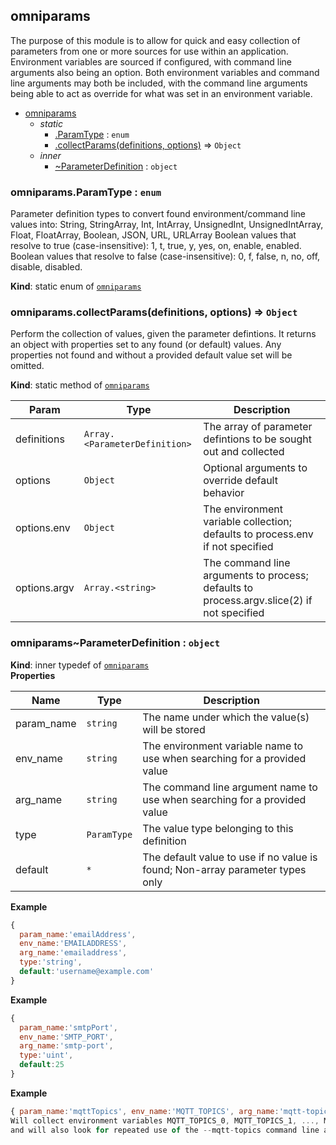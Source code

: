 <a name="module_omniparams"></a>

## omniparams
The purpose of this module is to allow for quick and easy collection of parameters from one or more sources
for use within an application.
Environment variables are sourced if configured, with command line arguments also being an option.
Both environment variables and command line arguments may both be included, with the command line arguments
being able to act as override for what was set in an environment variable.


* [omniparams](#module_omniparams)
    * _static_
        * [.ParamType](#module_omniparams.ParamType) : <code>enum</code>
        * [.collectParams(definitions, options)](#module_omniparams.collectParams) ⇒ <code>Object</code>
    * _inner_
        * [~ParameterDefinition](#module_omniparams..ParameterDefinition) : <code>object</code>

<a name="module_omniparams.ParamType"></a>

### omniparams.ParamType : <code>enum</code>
Parameter definition types to convert found environment/command line values into:
String, StringArray, Int, IntArray, UnsignedInt, UnsignedIntArray, Float, FloatArray, Boolean, JSON, URL, URLArray
Boolean values that resolve to true (case-insensitive): 1, t, true, y, yes, on, enable, enabled.
Boolean values that resolve to false (case-insensitive): 0, f, false, n, no, off, disable, disabled.

**Kind**: static enum of [<code>omniparams</code>](#module_omniparams)  
<a name="module_omniparams.collectParams"></a>

### omniparams.collectParams(definitions, options) ⇒ <code>Object</code>
Perform the collection of values, given the parameter defintions. It returns an object with properties set
to any found (or default) values. Any properties not found and without a provided default value set will be omitted.

**Kind**: static method of [<code>omniparams</code>](#module_omniparams)  

| Param | Type | Description |
| --- | --- | --- |
| definitions | <code>Array.&lt;ParameterDefinition&gt;</code> | The array of parameter defintions to be sought out and collected |
| options | <code>Object</code> | Optional arguments to override default behavior |
| options.env | <code>Object</code> | The environment variable collection; defaults to process.env if not specified |
| options.argv | <code>Array.&lt;string&gt;</code> | The command line arguments to process; defaults to process.argv.slice(2) if not specified |

<a name="module_omniparams..ParameterDefinition"></a>

### omniparams~ParameterDefinition : <code>object</code>
**Kind**: inner typedef of [<code>omniparams</code>](#module_omniparams)  
**Properties**

| Name | Type | Description |
| --- | --- | --- |
| param_name | <code>string</code> | The name under which the value(s) will be stored |
| env_name | <code>string</code> | The environment variable name to use when searching for a provided value |
| arg_name | <code>string</code> | The command line argument name to use when searching for a provided value |
| type | <code>ParamType</code> | The value type belonging to this definition |
| default | <code>\*</code> | The default value to use if no value is found; Non-array parameter types only |

**Example**  
```js
{
  param_name:'emailAddress',
  env_name:'EMAILADDRESS',
  arg_name:'emailaddress',
  type:'string',
  default:'username@example.com'
}
```
**Example**  
```js
{
  param_name:'smtpPort',
  env_name:'SMTP_PORT',
  arg_name:'smtp-port',
  type:'uint',
  default:25
}
```
**Example**  
```js
{ param_name:'mqttTopics', env_name:'MQTT_TOPICS', arg_name:'mqtt-topics', type:'string[]' }
Will collect environment variables MQTT_TOPICS_0, MQTT_TOPICS_1, ..., MQTT_TOPICS_N
and will also look for repeated use of the --mqtt-topics command line argument.
```

